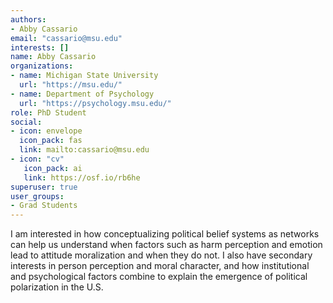 ```yaml
---
authors:
- Abby Cassario
email: "cassario@msu.edu"
interests: []
name: Abby Cassario
organizations:
- name: Michigan State University
  url: "https://msu.edu/"
- name: Department of Psychology
  url: "https://psychology.msu.edu/"
role: PhD Student
social:
- icon: envelope
  icon_pack: fas
  link: mailto:cassario@msu.edu
- icon: "cv"
   icon_pack: ai
   link: https://osf.io/rb6he
superuser: true
user_groups:
- Grad Students
---
```


I am interested in how conceptualizing political belief systems as networks can help us understand when factors such as harm perception and emotion lead to attitude moralization and when they do not. I also have secondary interests in person perception and moral character, and how institutional and psychological factors combine to explain the emergence of political polarization in the U.S.
